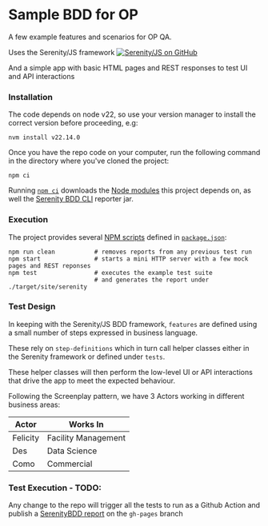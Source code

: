 # Sample BDD for OP

A few example features and scenarios for OP QA.

Uses the Serenity/JS framework
[![Serenity/JS on GitHub](https://img.shields.io/badge/github-serenity--js-yellow?logo=github)](https://github.com/serenity-js/serenity-js)

And a simple app with basic HTML pages and REST responses to test UI and API interactions

### Installation

The code depends on node v22, so use your version manager to install the correct version before proceeding, e.g:

```
nvm install v22.14.0
```

Once you have the repo code on your computer, run the following command in the directory where you've cloned the project:

```
npm ci
```

Running [`npm ci`](https://docs.npmjs.com/cli/v6/commands/npm-ci) downloads the [Node modules](https://docs.npmjs.com/about-packages-and-modules) this project depends on,
as well the [Serenity BDD CLI](https://github.com/serenity-bdd/serenity-cli) reporter jar.

### Execution

The project provides several [NPM scripts](https://docs.npmjs.com/cli/v6/using-npm/scripts) defined in [`package.json`](package.json):

```
npm run clean           # removes reports from any previous test run
npm start               # starts a mini HTTP server with a few mock pages and REST reponses
npm test                # executes the example test suite
                        # and generates the report under ./target/site/serenity
```

### Test Design

In keeping with the Serenity/JS BDD framework, `features` are defined using a small number of steps expressed in business language.

These rely on `step-definitions` which in turn call helper classes either in the Serenity framework or defined under `tests`.

These helper classes will then perform the low-level UI or API interactions that drive the app to meet the expected behaviour.

Following the Screenplay pattern, we have 3 Actors working in different business areas:

| Actor    | Works In            |
| -------- | ------------------- |
| Felicity | Facility Management |
| Des      | Data Science        |
| Como     | Commercial          |

### Test Execution - TODO:

Any change to the repo will trigger all the tests to run as a Github Action and publish a [SerenityBDD report](https://softwaretestingcentre.github.io/OPtest/) on the `gh-pages` branch
